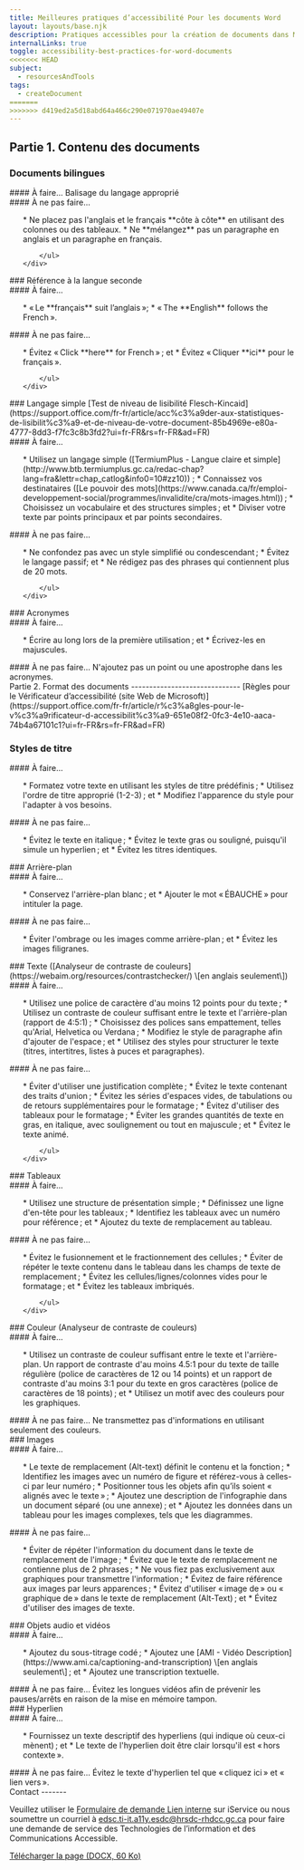 ```yaml
---
title: Meilleures pratiques d’accessibilité Pour les documents Word
layout: layouts/base.njk
description: Pratiques accessibles pour la création de documents dans Microsoft Word.
internalLinks: true
toggle: accessibility-best-practices-for-word-documents
<<<<<<< HEAD
subject:
  - resourcesAndTools
tags:
  - createDocument
=======
>>>>>>> d419ed2a5d18abd64a466c290e071970ae49407e
---
```


## Partie 1. Contenu des documents

### Documents bilingues

<div class="row">
    <div class="col-md-6">
#### À faire...
Balisage du langage approprié
    </div>
    <div class="col-md-6">
#### À ne pas faire...
        <ul class="lst-spcd">
*   Ne placez pas l'anglais et le français **côte à côte** en utilisant des colonnes ou des tableaux.
*   Ne **mélangez** pas un paragraphe en anglais et un paragraphe en français.

        </ul>
    </div>

</div>
### Référence à la langue seconde
<div class="row">
    <div class="col-md-6">
#### À faire...
        <ul class="lst-spcd">
*   « Le **français** suit l’anglais »;
*   « The **English** follows the French ».
        </ul>
    </div>
    <div class="col-md-6">
#### À ne pas faire...
        <ul class="lst-spcd">
*   Évitez « Click **here** for French » ; et
*   Évitez « Cliquer **ici** pour le français ».

        </ul>
    </div>

</div>
### Langage simple
[Test de niveau de lisibilité Flesch-Kincaid](https://support.office.com/fr-fr/article/acc%c3%a9der-aux-statistiques-de-lisibilit%c3%a9-et-de-niveau-de-votre-document-85b4969e-e80a-4777-8dd3-f7fc3c8b3fd2?ui=fr-FR&rs=fr-FR&ad=FR)
<div class="row">
    <div class="col-md-6">
#### À faire...
        <ul class="lst-spcd">
*   Utilisez un langage simple ([TermiumPlus - Langue claire et simple](http://www.btb.termiumplus.gc.ca/redac-chap?lang=fra&lettr=chap_catlog&info0=10#zz10)) ;
*   Connaissez vos destinataires ([Le pouvoir des mots](https://www.canada.ca/fr/emploi-developpement-social/programmes/invalidite/cra/mots-images.html)) ;
*   Choisissez un vocabulaire et des structures simples ; et
*   Diviser votre texte par points principaux et par points secondaires.
        </ul>
    </div>
    <div class="col-md-6">
#### À ne pas faire...
        <ul class="lst-spcd">
*   Ne confondez pas avec un style simplifié ou condescendant ;
*   Évitez le langage passif; et
*   Ne rédigez pas des phrases qui contiennent plus de 20 mots.

        </ul>
    </div>

</div>
### Acronymes
<div class="row">
    <div class="col-md-6">
#### À faire...
        <ul class="lst-spcd">
*   Écrire au long lors de la première utilisation ; et
*   Écrivez-les en majuscules.
        </ul>
    </div>
    <div class="col-md-6">
#### À ne pas faire...
N'ajoutez pas un point ou une apostrophe dans les acronymes.
    </div>
</div>
Partie 2. Format des documents
------------------------------
[Règles pour le Vérificateur d’accessibilité (site Web de Microsoft)](https://support.office.com/fr-fr/article/r%c3%a8gles-pour-le-v%c3%a9rificateur-d-accessibilit%c3%a9-651e08f2-0fc3-4e10-aaca-74b4a67101c1?ui=fr-FR&rs=fr-FR&ad=FR)

### Styles de titre

<div class="row">
    <div class="col-md-6">
#### À faire...
        <ul class="lst-spcd">
*   Formatez votre texte en utilisant les styles de titre prédéfinis ;
*   Utilisez l'ordre de titre approprié (1-2-3) ; et
*   Modifiez l'apparence du style pour l'adapter à vos besoins.
        </ul>
    </div>
    <div class="col-md-6">
#### À ne pas faire...
        <ul class="lst-spcd">
*   Évitez le texte en italique ;
*   Évitez le texte gras ou souligné, puisqu'il simule un hyperlien ; et
*   Évitez les titres identiques.
        </ul>
    </div>
</div>
### Arrière-plan
<div class="row">
    <div class="col-md-6">
#### À faire...
        <ul class="lst-spcd">
*   Conservez l'arrière-plan blanc ; et
*   Ajouter le mot « ÉBAUCHE » pour intituler la page.
        </ul>
    </div>
    <div class="col-md-6">
#### À ne pas faire...
        <ul class="lst-spcd">
*   Éviter l'ombrage ou les images comme arrière-plan ; et
*   Évitez les images filigranes.
        </ul>
    </div>
</div>
### Texte ([Analyseur de contraste de couleurs](https://webaim.org/resources/contrastchecker/) \[en anglais seulement\])
<div class="row">
    <div class="col-md-6">
#### À faire...
        <ul class="lst-spcd">
*   Utilisez une police de caractère d'au moins 12 points pour du texte ;
*   Utilisez un contraste de couleur suffisant entre le texte et l'arrière-plan (rapport de 4:5:1) ;
*   Choisissez des polices sans empattement, telles qu'Arial, Helvetica ou Verdana ;
*   Modifiez le style de paragraphe afin d'ajouter de l'espace ; et
*   Utilisez des styles pour structurer le texte (titres, intertitres, listes à puces et paragraphes).        </ul>
    </div>
    <div class="col-md-6">
#### À ne pas faire...
        <ul class="lst-spcd">
*   Éviter d'utiliser une justification complète ;
*   Évitez le texte contenant des traits d'union ;
*   Évitez les séries d'espaces vides, de tabulations ou de retours supplémentaires pour le formatage ;
*   Évitez d'utiliser des tableaux pour le formatage ;
*   Éviter les grandes quantités de texte en gras, en italique, avec soulignement ou tout en majuscule ; et
*   Évitez le texte animé.

        </ul>
    </div>

</div>
### Tableaux
<div class="row">
    <div class="col-md-6">
#### À faire...
        <ul class="lst-spcd">
*   Utilisez une structure de présentation simple ;
*   Définissez une ligne d'en-tête pour les tableaux ;
*   Identifiez les tableaux avec un numéro pour référence ; et
*   Ajoutez du texte de remplacement au tableau.
        </ul>
    </div>
    <div class="col-md-6">
#### À ne pas faire...
        <ul class="lst-spcd">
*   Évitez le fusionnement et le fractionnement des cellules ;
*   Éviter de répéter le texte contenu dans le tableau dans les champs de texte de remplacement ;
*   Évitez les cellules/lignes/colonnes vides pour le formatage ; et
*   Évitez les tableaux imbriqués.

        </ul>
    </div>

</div>
### Couleur (Analyseur de contraste de couleurs)
<div class="row">
    <div class="col-md-6">
#### À faire...
        <ul class="lst-spcd">
*   Utilisez un contraste de couleur suffisant entre le texte et l'arrière-plan. Un rapport de contraste d'au moins 4.5:1 pour du texte de taille régulière (police de caractères de 12 ou 14 points) et un rapport de contraste d'au moins 3:1 pour du texte en gros caractères (police de caractères de 18 points) ; et
*   Utilisez un motif avec des couleurs pour les graphiques.
        </ul>
    </div>
    <div class="col-md-6">
#### À ne pas faire...
Ne transmettez pas d'informations en utilisant seulement des couleurs.
    </div>
</div>
### Images
<div class="row">
    <div class="col-md-6">
#### À faire...
        <ul class="lst-spcd">
*   Le texte de remplacement (Alt-text) définit le contenu et la fonction ;
*   Identifiez les images avec un numéro de figure et référez-vous à celles-ci par leur numéro ;
*   Positionner tous les objets afin qu’ils soient « alignés avec le texte » ;
*   Ajoutez une description de l'infographie dans un document séparé (ou une annexe) ; et
*   Ajoutez les données dans un tableau pour les images complexes, tels que les diagrammes.
</ul>
    </div>
    <div class="col-md-6">
#### À ne pas faire...
        <ul class="lst-spcd">
*   Éviter de répéter l'information du document dans le texte de remplacement de l'image ;
*   Évitez que le texte de remplacement ne contienne plus de 2 phrases ;
*   Ne vous fiez pas exclusivement aux graphiques pour transmettre l'information ;
*   Évitez de faire référence aux images par leurs apparences ;
*   Évitez d'utiliser « image de » ou « graphique de » dans le texte de remplacement (Alt-Text) ; et
*   Évitez d'utiliser des images de texte.
        </ul>
    </div>
</div>
### Objets audio et vidéos
<div class="row">
    <div class="col-md-6">
#### À faire...
        <ul class="lst-spcd">
*   Ajoutez du sous-titrage codé ;
*   Ajoutez une [AMI - Vidéo Description](https://www.ami.ca/captioning-and-transcription) \[en anglais seulement\] ; et
*   Ajoutez une transcription textuelle.
        </ul>
    </div>
    <div class="col-md-6">
#### À ne pas faire...
Évitez les longues vidéos afin de prévenir les pauses/arrêts en raison de la mise en mémoire tampon.
    </div>
</div>
### Hyperlien
<div class="row">
    <div class="col-md-6">
#### À faire...
        <ul class="lst-spcd">
*   Fournissez un texte descriptif des hyperliens (qui indique où ceux-ci mènent) ; et
*   Le texte de l'hyperlien doit être clair lorsqu'il est « hors contexte ».        </ul>
    </div>
    <div class="col-md-6">
#### À ne pas faire...
Évitez le texte d'hyperlien tel que « cliquez ici » et « lien vers ».
    </div>
</div>
Contact
-------
<p>Veuillez utiliser le <a href="http://iservice.prv/fra/giti/A11E/admission.shtml">Formulaire de demande <i
            class="fas fa-external-link-square-alt"></i><span class="wb-inv"> Lien interne</span></a> sur
    iService ou nous soumettre un courriel &agrave; <a
        href="mailto:edsc.ti-it.a11y.esdc@hrsdc-rhdcc.gc.ca">edsc.ti-it.a11y.esdc@hrsdc-rhdcc.gc.ca</a> pour
    faire une demande de service des Technologies de l&rsquo;information et des Communications Accessible.</p>
    <p></p><a class="btn btn-primary" href="../../../docs/Accessibility_Best_Practices_for_Word_Documents_FR.docx" role="button">Télécharger la page (DOCX, 60 Ko)</a></p>
